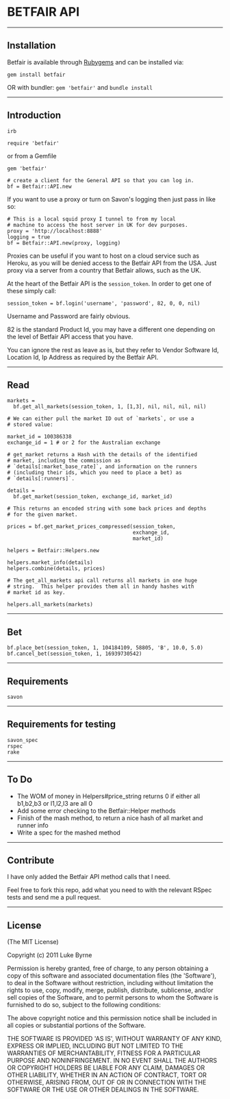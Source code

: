 BETFAIR API
===========

------------
Installation
------------

Betfair is available through
[Rubygems](http://rubygems.org/gems/betfair) and can be installed via:

    gem install betfair

OR with bundler: `gem 'betfair'` and `bundle install`

------------
Introduction
------------

    irb

    require 'betfair'

or from a Gemfile

    gem 'betfair'

    # create a client for the General API so that you can log in.
    bf = Betfair::API.new

If you want to use a proxy or turn on Savon's logging then just pass
in like so:

    # This is a local squid proxy I tunnel to from my local 
    # machine to access the host server in UK for dev purposes.
    proxy = 'http://localhost:8888' 
    logging = true
    bf = Betfair::API.new(proxy, logging)

Proxies can be useful if you want to host on a cloud service such as
Heroku, as you will be denied access to the Betfair API from the
USA. Just proxy via a server from a country that Betfair allows, such
as the UK.

At the heart of the Betfair API is the `session_token`. In order to
get one of these simply call:

    session_token = bf.login('username', 'password', 82, 0, 0, nil)

Username and Password are fairly obvious.

82 is the standard Product Id, you may have a different one depending
on the level of Betfair API access that you have.

You can ignore the rest as leave as is, but they refer to Vendor
Software Id, Location Id, Ip Address as required by the Betfair API.

-----
Read
-----

    markets = 
      bf.get_all_markets(session_token, 1, [1,3], nil, nil, nil, nil)

    # We can either pull the market ID out of `markets`, or use a
    # stored value:

    market_id = 100386338
    exchange_id = 1 # or 2 for the Australian exchange

    # get_market returns a Hash with the details of the identified
    # market, including the commission as
    # `details[:market_base_rate]`, and information on the runners
    # (including their ids, which you need to place a bet) as
    # `details[:runners]`.
    
    details =
      bf.get_market(session_token, exchange_id, market_id)

    # This returns an encoded string with some back prices and depths
    # for the given market.

    prices = bf.get_market_prices_compressed(session_token, 
                                             exchange_id, 
                                             market_id)

    helpers = Betfair::Helpers.new

    helpers.market_info(details)
    helpers.combine(details, prices)

    # The get_all_markets api call returns all markets in one huge
    # string.  This helper provides them all in handy hashes with
    # market id as key.  

    helpers.all_markets(markets)

---
Bet
---

    bf.place_bet(session_token, 1, 104184109, 58805, 'B', 10.0, 5.0)
    bf.cancel_bet(session_token, 1, 16939730542)

------------
Requirements
------------

    savon

------------------------
Requirements for testing
------------------------

    savon_spec
    rspec
    rake

----------
To Do
----------

- The WOM of money in Helpers#price_string returns 0 if either all b1,b2,b3 or l1,l2,l3 are all 0
- Add some error checking to the Betfair::Helper methods
- Finish of the mash method, to return a nice hash of all market and
  runner info
- Write a spec for the mashed method

----------
Contribute
----------

I have only added the Betfair API method calls that I need. 

Feel free to fork this repo, add what you need to with the relevant
RSpec tests and send me a pull request.

-------
License
-------

(The MIT License)

Copyright (c) 2011 Luke Byrne

Permission is hereby granted, free of charge, to any person obtaining
a copy of this software and associated documentation files (the
'Software'), to deal in the Software without restriction, including
without limitation the rights to use, copy, modify, merge, publish,
distribute, sublicense, and/or sell copies of the Software, and to
permit persons to whom the Software is furnished to do so, subject to
the following conditions:

The above copyright notice and this permission notice shall be
included in all copies or substantial portions of the Software.

THE SOFTWARE IS PROVIDED 'AS IS', WITHOUT WARRANTY OF ANY KIND,
EXPRESS OR IMPLIED, INCLUDING BUT NOT LIMITED TO THE WARRANTIES OF
MERCHANTABILITY, FITNESS FOR A PARTICULAR PURPOSE AND
NONINFRINGEMENT. IN NO EVENT SHALL THE AUTHORS OR COPYRIGHT HOLDERS BE
LIABLE FOR ANY CLAIM, DAMAGES OR OTHER LIABILITY, WHETHER IN AN ACTION
OF CONTRACT, TORT OR OTHERWISE, ARISING FROM, OUT OF OR IN CONNECTION
WITH THE SOFTWARE OR THE USE OR OTHER DEALINGS IN THE SOFTWARE.
